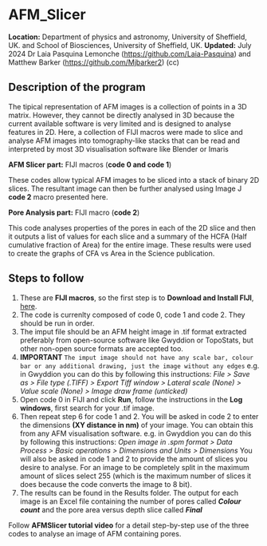 # AFM_Slicer

**Location:** Department of physics and astronomy, University of Sheffield, UK. and School of Biosciences, University of Sheffield, UK.
**Updated:** July 2024 Dr Laia Pasquina Lemonche (https://github.com/Laia-Pasquina) and Matthew Barker (https://github.com/Mjbarker2) (cc)

## Description of the program

The tipical representation of AFM images is a collection of points in a 3D matrix. 
However, they cannot be directly analysed in 3D because the current available software is
very limited and is designed to analyse features in 2D. Here, a collection of FIJI macros 
were made to slice and analyse AFM images into tomography-like stacks that can be read and 
interpreted by most 3D visualisation software like Blender or Imaris

**AFM Slicer part:**
FIJI macros (**code 0 and code 1**) 

These codes allow typical AFM images to be sliced into a stack of binary 2D slices. 
The resultant image can then be further analysed using Image J **code 2** macro presented here. 

**Pore Analysis part:**
FIJI macro (**code 2**) 

This code analyses properties of the pores in each of the 2D slice and then it outputs a list of 
values for each slice and a summary of the HCFA (Half cumulative fraction of Area) for the entire image.
These results were used to create the graphs of CFA vs Area in the Science publication.

## Steps to follow 

1. These are **FIJI macros**, so the first step is to **Download and Install FIJI**, [here]([https://imagej.net/downloads]).
2. The code is currenlty composed of code 0, code 1 and code 2. They should be run in order.
3. The imput file should be an AFM height image in .tif format extracted preferably from open-source software like Gwyddion or TopoStats, but other non-open source formats are accepted too. 
5. **IMPORTANT**  `The imput image should not have any scale bar, colour bar or any additional drawing, just the image without any edges` e.g. in Gwyddion you can do this by following this instructions: _File > Save as > File type (.TIFF) > Export Tiff window > Lateral scale (None) > Value scale (None) > Image draw frame (unticked)_
6. Open code 0 in FIJI and click **Run**, follow the instructions in the **Log windows**, first search for your .tif image.
7. Then repeat step 6 for code 1 and 2. You will be asked in code 2 to enter the dimensions **(XY distance in nm)** of your image. You can obtain this from any AFM visualisation software. e.g. in Gwyddion you can do this by following this instructions: _Open image in .spm format > Data Process > Basic operations > Dimensions and Units > Dimensions_ You will also be asked in code 1 and 2 to provide the amount of slices you desire to analyse. For an image to be completely split in the maximum amount of slices select 255 (which is the maximum number of slices it does because the code converts the image to 8 bit).
8. The results can be found in the Results folder. The output for each image is an Excel file containing the number of pores called **_Colour count_** and the pore area versus depth slice called **_Final_**

Follow **AFMSlicer tutorial video** for a detail step-by-step use of the three codes to analyse an image of AFM containing pores.
